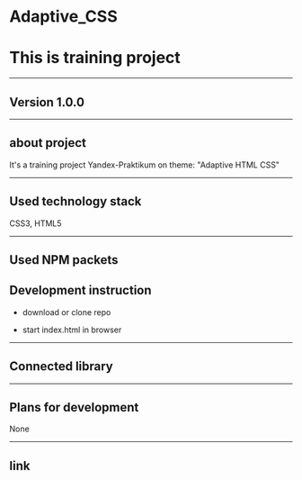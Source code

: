 # Adaptive_CSS
# This is training project
***
## **Version 1.0.0**
***
## **about project**
It's a training project Yandex-Praktikum on theme: "Adaptive HTML CSS"
***
## **Used technology stack**
CSS3, HTML5
***
## **Used NPM packets**


## **Development instruction**
* download or clone repo

* start index.html in browser

***
## **Connected library**

***
## **Plans for development**
None
***
## **link**

